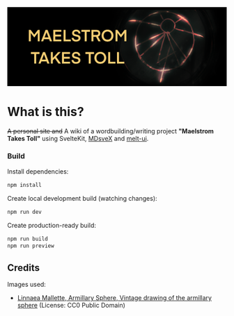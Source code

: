 <img src="./docs/preview.png">

# What is this?

~~A personal site and~~ A wiki of a wordbuilding/writing project **"Maelstrom Takes Toll"** using SvelteKit, [MDsveX](https://mdsvex.pngwn.io/) and [melt-ui](https://melt-ui.com/).

### Build

Install dependencies:
```sh
npm install
```

Create local development build (watching changes):
```sh
npm run dev
```

Create production-ready build:
```sh
npm run build
npm run preview
```

## Credits

Images used:

- [Linnaea Mallette, Armillary Sphere, Vintage drawing of the armillary sphere](https://www.publicdomainpictures.net/en/view-image.php?image=338833&picture=armillary-sphere*/) (License: CC0 Public Domain)
